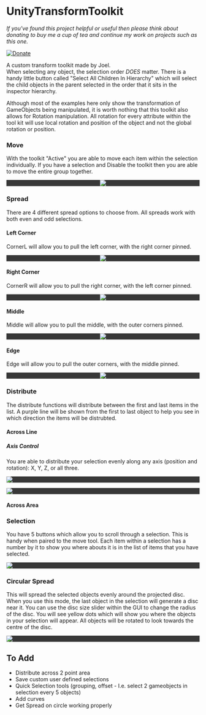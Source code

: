 # UnityTransformToolkit

*If you've found this project helpful or useful then please think about donating to buy me a cup of tea and continue my work on projects such as this one.*

[![Donate](https://img.shields.io/badge/Donate-PayPal-green.svg)](https://paypal.me/joelrlb)

A custom transform toolkit made by Joel.   
When selecting any object, the selection order *DOES* matter. There is a handy little button called "Select All Children In Hierarchy" which will select the child objects in the parent selected in the order that it sits in the inspector hierarchy.   
   
Although most of the examples here only show the transformation of GameObjects being manipulated, it is worth nothing that this toolkit also allows for Rotation manipulation. All rotation for every attribute within the tool kit will use local rotation and position of the object and not the global rotation or position.
   
### Move   
With the toolkit "Active" you are able to move each item within the selection individually. If you have a selection and Disable the toolkit then you are able to move the entire group together.   
   
<p align="center" style="background-color: #383838;">
  <img src="Readme_Assets/Move.gif"/ >
</p>
   
### Spread   
There are 4 different spread options to choose from. All spreads work with both even and odd selections.   

#### Left Corner   
CornerL will allow you to pull the left corner, with the right corner pinned.   
<p align="center" style="background-color: #383838;">
  <img src="Readme_Assets/CornerLeft.gif"/ >
</p>
   
#### Right Corner
CornerR will allow you to pull the right corner, with the left corner pinned.   
<p align="center" style="background-color: #383838;">
  <img src="Readme_Assets/CornerRight.gif"/ >
</p>
   
#### Middle   
Middle will allow you to pull the middle, with the outer corners pinned.   
<p align="center" style="background-color: #383838;">
  <img src="Readme_Assets/Middle.gif"/ >
</p>
   
#### Edge   
Edge will allow you to pull the outer corners, with the middle pinned.   
<p align="center" style="background-color: #383838;">
  <img src="Readme_Assets/Edge.gif"/ >
</p>
   
### Distribute   
The distribute functions will distribute between the first and last items in the list. A purple line will be shown from the first to last object to help you see in which direction the items will be distrubted.
#### Across Line   
##### Axis Control   
You are able to distribute your selection evenly along any axis (position and rotation): X, Y, Z, or all three.   
<p align="left" style="background-color: #383838;">
  <img src="Readme_Assets/DistubX.gif"/ >
</p>

<p align="left" style="background-color: #383838;">
  <img src="Readme_Assets/DistubY.gif"/ >
</p>
   
#### Across Area

### Selection   
You have 5 buttons which allow you to scroll through a selection. This is handy when paired to the move tool. Each item within a selection has a number by it to show you where abouts it is in the list of items that you have selected.
<p align="left" style="background-color: #383838;">
  <img src="Readme_Assets/Selection.gif"/ >
</p>

### Circular Spread   
This will spread the selected objects evenly around the projected disc. When you use this mode, the last object in the selection will generate a disc near it. You can use the disc size slider within the GUI to change the radius of the disc. You will see yellow dots which will show you where the objects in your selection will appear. All objects will be rotated to look towards the centre of the disc.
<p align="left" style="background-color: #383838;">
  <img src="Readme_Assets/circleDemo.gif"/ >
</p>



## To Add

* Distribute across 2 point area
* Save custom user defined selections
* Quick Selection tools (grouping, offset - I.e. select 2 gameobjects in selection every 5 objects)
* Add curves 
* Get Spread on circle working properly
